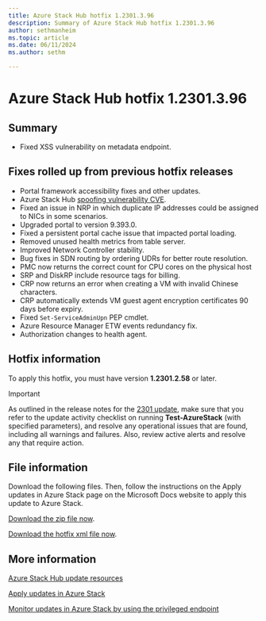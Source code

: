 ```yaml
---
title: Azure Stack Hub hotfix 1.2301.3.96
description: Summary of Azure Stack Hub hotfix 1.2301.3.96
author: sethmanheim
ms.topic: article
ms.date: 06/11/2024
ms.author: sethm

---
```


# Azure Stack Hub hotfix 1.2301.3.96

## Summary

- Fixed XSS vulnerability on metadata endpoint.

## Fixes rolled up from previous hotfix releases

- Portal framework accessibility fixes and other updates.
- Azure Stack Hub [spoofing vulnerability CVE](https://msrc.microsoft.com/update-guide/vulnerability/CVE-2024-20679).
- Fixed an issue in NRP in which duplicate IP addresses could be assigned to NICs in some scenarios.
- Upgraded portal to version 9.393.0.
- Fixed a persistent portal cache issue that impacted portal loading.
- Removed unused health metrics from table server.
- Improved Network Controller stability.
- Bug fixes in SDN routing by ordering UDRs for better route resolution.
- PMC now returns the correct count for CPU cores on the physical host
- SRP and DiskRP include resource tags for billing.
- CRP now returns an error when creating a VM with invalid Chinese characters.
- CRP automatically extends VM guest agent encryption certificates 90 days before expiry.
- Fixed `Set-ServiceAdminUpn` PEP cmdlet.
- Azure Resource Manager ETW events redundancy fix.
- Authorization changes to health agent.

## Hotfix information

To apply this hotfix, you must have version **1.2301.2.58** or later.

> [!IMPORTANT]
> As outlined in the release notes for the [2301 update](release-notes.md?view=azs-2301&preserve-view=true), make sure that you refer to the update activity checklist on running **Test-AzureStack** (with specified parameters), and resolve any operational issues that are found, including all warnings and failures. Also, review active alerts and resolve any that require action.

## File information

Download the following files. Then, follow the instructions on the Apply updates in Azure Stack page on the Microsoft Docs website to apply this update to Azure Stack.

[Download the zip file now](https://azurestackhub.azureedge.net/PR/download/MAS_ProdHotfix_1.2301.3.96/HotFix/AzS_Update_1.2301.3.96.zip).

[Download the hotfix xml file now](https://azurestackhub.azureedge.net/PR/download/MAS_ProdHotfix_1.2301.3.96/HotFix/metadata.xml).

## More information

[Azure Stack Hub update resources](azure-stack-updates.md)

[Apply updates in Azure Stack](azure-stack-apply-updates.md)

[Monitor updates in Azure Stack by using the privileged endpoint](azure-stack-monitor-update.md)
